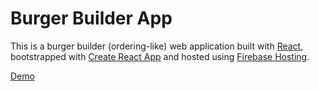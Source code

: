 # Burger Builder App
This is a burger builder (ordering-like) web application built with [React](https://reactjs.org/), bootstrapped with [Create React App](https://github.com/facebookincubator/create-react-app) and hosted using [Firebase Hosting](https://firebase.google.com/docs/hosting/).

[Demo](https://react-burger-builder-bed93.web.app/)